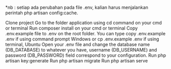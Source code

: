\*nb : setiap ada perubahan pada file .env, kalian harus menjalankan perintah php artisan config:cache.

Clone project
Go to the folder application using cd command on your cmd or terminal
Run composer install on your cmd or terminal
Copy .env.example file to .env on the root folder. You can type copy .env.example .env if using command prompt Windows or cp .env.example .env if using terminal, Ubuntu
Open your .env file and change the database name (DB_DATABASE) to whatever you have, username (DB_USERNAME) and password (DB_PASSWORD) field correspond to your configuration.
Run php artisan key:generate
Run php artisan migrate
Run php artisan serve
